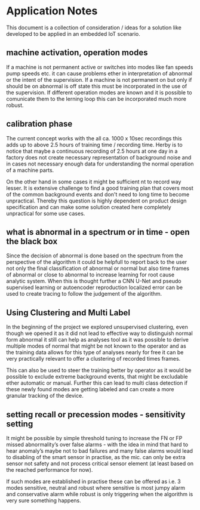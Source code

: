# Application Notes

This document is a collection of consideration / ideas for a solution like developed to be applied in an embedded IoT scenario.

## machine activation, operation modes
If a machine is not permanent active or switches into modes like fan speeds pump speeds etc. it can cause problems ether in interpretation of abnormal or the intent of the supervision. If a machine is not permanent on but only if should be on abnormal is off state this must be incorporated in the use of the supervision. If different operation modes are known and it is possible to comunicate them to the lerning loop this can be incorporated much more robust.

## calibration phase
The current concept works with the all ca. 1000 x 10sec recordings this adds up to above 2.5 hours of training time / recording time. Herby is to notice that maybe a continuous  recording of 2.5 hours at one day in a factory does not create necessary representation of background noise and in cases not necessary enough data for understanding the normal operation of a machine parts. 

On the other hand in some cases it might be sufficient nt to record way lesser. It is extensive challenge to find a good training plan that covers most of the common background events and don't need to long time to become unpractical. Thereby this question is highly dependent on product design specification and can make some solution created here completely unpractical for some use cases.


## what is abnormal in a spectrum or in time - open the black box
Since the decision of abnormal is done based on the spectrum from the perspective of the algorithm it could be helpfull to report back to the user not only the final classification of abnormal or normal but also time frames of abnormal or close to abnormal to increase learning for root cause analytic system. When this is thought further a CNN U-Net and pseudo supervised learning or autoencoder reproduction localized error can be used to create tracing to follow the judgement of the algorithm. 

## Using Clustering and Multi Label
In the beginning of the project we explored unsupervised clustering, even though we opened it as it did not lead to effective way to distinguish normal form abnormal it still can help as analyses tool as it was possible to derive multiple modes of normal that might be not known to the operator and as the training data allows for this type of analyses nearly for free it can be very practically relevant to offer a clustering of recorded times frames. 

This can also be used to steer the training better by operator as it would be possible to exclude extreme background events, that might be excludable ether automatic or manual. Further this can lead to multi class detection if these newly found modes are getting labeled and can create a more granular tracking of the device.


## setting recall or precession modes - sensitivity setting
It might be possible by simple threshold tuning to increase the FN or FP missed abnormality’s over false alarms - with the idea in mind that hard to hear anomaly’s maybe not to bad failures and many false alarms would lead to disabling of the smart sensor in practise, as the mic. can only be extra sensor not safety and not process critical sensor element (at least based on the reached performance for now).

If such modes are established in practise these can be offered as i.e. 3 modes sensitive, neutral and robust where sensitive is most jumpy alarm and conservative alarm while robust is only triggering when the algorithm is very sure something happens.



